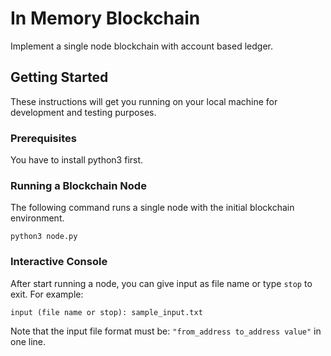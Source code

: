 # In Memory Blockchain

Implement a single node blockchain with account based ledger.

## Getting Started

These instructions will get you running on your local machine for development and testing purposes.

### Prerequisites

You have to install python3 first.

### Running a Blockchain Node

The following command runs a single node with the initial blockchain environment.
```
python3 node.py
```

### Interactive Console

After start running a node, you can give input as file name or type `stop` to exit.
For example:
```
input (file name or stop): sample_input.txt
```
Note that the input file format must be:
`"from_address to_address value"` in one line.
